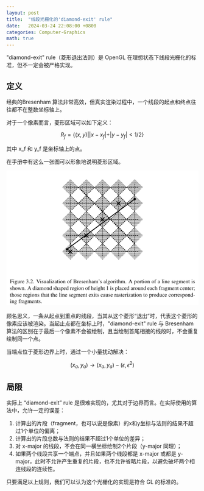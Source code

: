 ```yaml
---
layout: post
title:  "线段光栅化的'diamond-exit' rule"
date:   2024-03-24 22:08:00 +0800
categories: Computer-Graphics
math: true
---
```


"diamond-exit" rule（菱形退出法则）是 OpenGL 在理想状态下线段光栅化的标准，但不一定会被严格实现。

## 定义

经典的Bresenham 算法非常高效，但真实渲染过程中，一个线段的起点和终点往往都不在整数坐标轴上。

对于一个像素而言，菱形区域可以如下定义：

$$ R_f = \lbrace (x, y) | |x - x_f| + |y - y_f| < 1/2 \rbrace $$

其中 x_f 和 y_f 是坐标轴上的点。

在手册中有这么一张图可以形象地说明菱形区域。

![diamond-exit-rule](/images/diamond-exit-rule.png)

顾名思义，一条从起点到重点的线段，当其从这个菱形“退出”时，代表这个菱形的像素应该被渲染。当起止点都在坐标上时，"diamond-exit" rule 与 Bresenham 算法的区别在于最后一个像素不会被绘制，且当绘制首尾相接的线段时，不会重复绘制同一个点。

当端点位于菱形边界上时，通过一个小量扰动解决：

$$ (x_a, y_a) \to (x_a, y_a) - (\epsilon, \epsilon^2) $$

## 局限

实际上 “diamond-exit” rule 是很难实现的，尤其对于边界而言。在实际使用的算法中，允许一定的误差：

1. 计算出的片段（fragment，也可以说是像素）的x和y坐标与法则的结果不超过1个单位的偏离；
2. 计算出的片段总数与法则的结果不超过1个单位的差异；
3. 对 x-major 的线段，不会在同一横坐标绘制2个片段（y-major 同理）；
4. 如果两个线段共享一个端点，并且如果两个线段都是 x-major 或都是 y-major，此时不允许产生重复的片段，也不允许省略片段，以避免破坏两个相连线段的连续性。

只要满足以上规则，我们可以认为这个光栅化的实现是符合 GL 的标准的。
